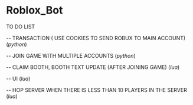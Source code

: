 # Roblox_Bot


TO DO LIST

-- TRANSACTION ( USE COOKIES TO SEND ROBUX TO MAIN ACCOUNT) (*python*)

-- JOIN GAME WITH MULTIPLE ACCOUNTS (*python*)

-- CLAIM BOOTH, BOOTH TEXT UPDATE (AFTER JOINING GAME) (*lua*)

-- UI (*lua*)

-- HOP SERVER WHEN THERE IS LESS THAN 10 PLAYERS IN THE SERVER (*lua*)
